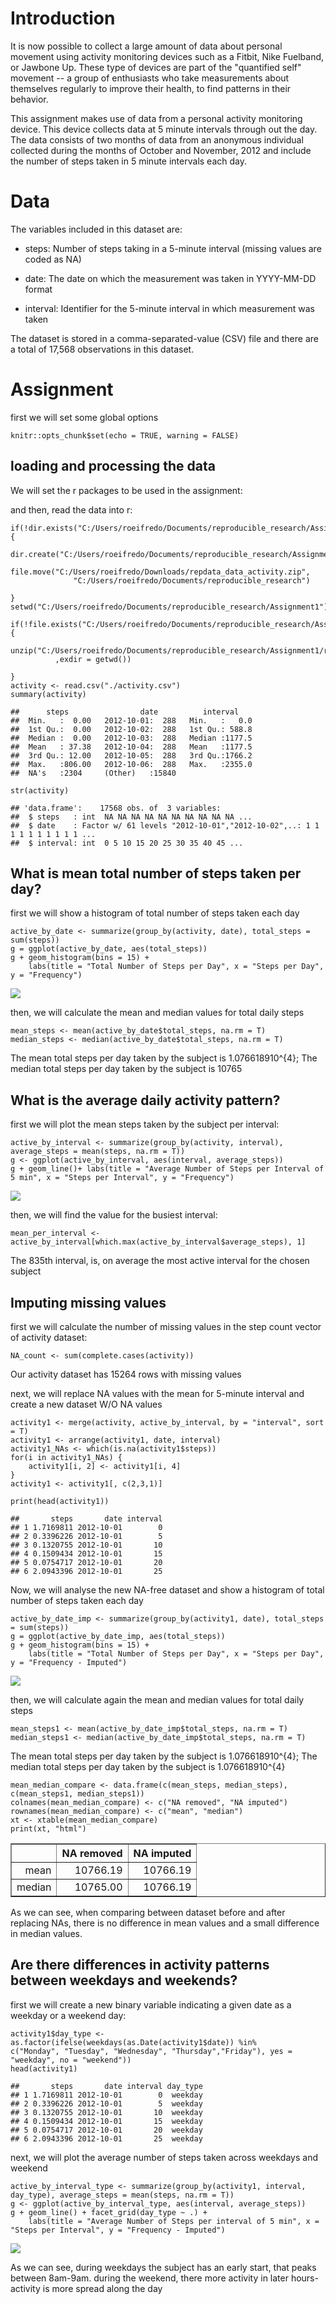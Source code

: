 Introduction
============

It is now possible to collect a large amount of data about personal
movement using activity monitoring devices such as a Fitbit, Nike
Fuelband, or Jawbone Up. These type of devices are part of the
"quantified self" movement -- a group of enthusiasts who take
measurements about themselves regularly to improve their health, to find
patterns in their behavior.

This assignment makes use of data from a personal activity monitoring
device. This device collects data at 5 minute intervals through out the
day. The data consists of two months of data from an anonymous
individual collected during the months of October and November, 2012 and
include the number of steps taken in 5 minute intervals each day.

Data
====

The variables included in this dataset are:

-   steps: Number of steps taking in a 5-minute interval (missing values
    are coded as NA)

-   date: The date on which the measurement was taken in YYYY-MM-DD
    format

-   interval: Identifier for the 5-minute interval in which measurement
    was taken

The dataset is stored in a comma-separated-value (CSV) file and there
are a total of 17,568 observations in this dataset.

Assignment
==========

first we will set some global options

    knitr::opts_chunk$set(echo = TRUE, warning = FALSE)

loading and processing the data
-------------------------------

We will set the r packages to be used in the assignment:

and then, read the data into r:

    if(!dir.exists("C:/Users/roeifredo/Documents/reproducible_research/Assignment1")) {
        dir.create("C:/Users/roeifredo/Documents/reproducible_research/Assignment1")
        file.move("C:/Users/roeifredo/Downloads/repdata_data_activity.zip", 
                  "C:/Users/roeifredo/Documents/reproducible_research")
        
    }
    setwd("C:/Users/roeifredo/Documents/reproducible_research/Assignment1")

    if(!file.exists("C:/Users/roeifredo/Documents/reproducible_research/Assignment1/activity.csv")){
        unzip("C:/Users/roeifredo/Documents/reproducible_research/Assignment1/repdata_data_activity.zip"
              ,exdir = getwd())
        
    }
    activity <- read.csv("./activity.csv")
    summary(activity)

    ##      steps                date          interval     
    ##  Min.   :  0.00   2012-10-01:  288   Min.   :   0.0  
    ##  1st Qu.:  0.00   2012-10-02:  288   1st Qu.: 588.8  
    ##  Median :  0.00   2012-10-03:  288   Median :1177.5  
    ##  Mean   : 37.38   2012-10-04:  288   Mean   :1177.5  
    ##  3rd Qu.: 12.00   2012-10-05:  288   3rd Qu.:1766.2  
    ##  Max.   :806.00   2012-10-06:  288   Max.   :2355.0  
    ##  NA's   :2304     (Other)   :15840

    str(activity)

    ## 'data.frame':    17568 obs. of  3 variables:
    ##  $ steps   : int  NA NA NA NA NA NA NA NA NA NA ...
    ##  $ date    : Factor w/ 61 levels "2012-10-01","2012-10-02",..: 1 1 1 1 1 1 1 1 1 1 ...
    ##  $ interval: int  0 5 10 15 20 25 30 35 40 45 ...

What is mean total number of steps taken per day?
-------------------------------------------------

first we will show a histogram of total number of steps taken each day

    active_by_date <- summarize(group_by(activity, date), total_steps = sum(steps))
    g = ggplot(active_by_date, aes(total_steps))
    g + geom_histogram(bins = 15) +
        labs(title = "Total Number of Steps per Day", x = "Steps per Day", y = "Frequency")

![](PA1_template_-_Copy_files/figure-markdown_strict/total_steps_per_day_hist-1.png)

then, we will calculate the mean and median values for total daily steps

    mean_steps <- mean(active_by_date$total_steps, na.rm = T)
    median_steps <- median(active_by_date$total_steps, na.rm = T)

The mean total steps per day taken by the subject is 1.076618910^{4};
The median total steps per day taken by the subject is 10765

What is the average daily activity pattern?
-------------------------------------------

first we will plot the mean steps taken by the subject per interval:

    active_by_interval <- summarize(group_by(activity, interval), average_steps = mean(steps, na.rm = T))    
    g <- ggplot(active_by_interval, aes(interval, average_steps))
    g + geom_line()+ labs(title = "Average Number of Steps per Interval of 5 min", x = "Steps per Interval", y = "Frequency")

![](PA1_template_-_Copy_files/figure-markdown_strict/mean_steps_per_interval_plot-1.png)

then, we will find the value for the busiest interval:

    mean_per_interval <- active_by_interval[which.max(active_by_interval$average_steps), 1]

The 835th interval, is, on average the most active interval for the
chosen subject

Imputing missing values
-----------------------

first we will calculate the number of missing values in the step count
vector of activity dataset:

    NA_count <- sum(complete.cases(activity))

Our activity dataset has 15264 rows with missing values

next, we will replace NA values with the mean for 5-minute interval and
create a new dataset W/O NA values

    activity1 <- merge(activity, active_by_interval, by = "interval", sort = T)
    activity1 <- arrange(activity1, date, interval)
    activity1_NAs <- which(is.na(activity1$steps))
    for(i in activity1_NAs) {
        activity1[i, 2] <- activity1[i, 4]
    }
    activity1 <- activity1[, c(2,3,1)]

    print(head(activity1))

    ##       steps       date interval
    ## 1 1.7169811 2012-10-01        0
    ## 2 0.3396226 2012-10-01        5
    ## 3 0.1320755 2012-10-01       10
    ## 4 0.1509434 2012-10-01       15
    ## 5 0.0754717 2012-10-01       20
    ## 6 2.0943396 2012-10-01       25

Now, we will analyse the new NA-free dataset and show a histogram of
total number of steps taken each day

    active_by_date_imp <- summarize(group_by(activity1, date), total_steps = sum(steps))
    g = ggplot(active_by_date_imp, aes(total_steps))
    g + geom_histogram(bins = 15) +
        labs(title = "Total Number of Steps per Day", x = "Steps per Day", y = "Frequency - Imputed")

![](PA1_template_-_Copy_files/figure-markdown_strict/total_steps_per_day_hist1-1.png)

then, we will calculate again the mean and median values for total daily
steps

    mean_steps1 <- mean(active_by_date_imp$total_steps, na.rm = T)
    median_steps1 <- median(active_by_date_imp$total_steps, na.rm = T)

The mean total steps per day taken by the subject is 1.076618910^{4};
The median total steps per day taken by the subject is 1.076618910^{4}

    mean_median_compare <- data.frame(c(mean_steps, median_steps), c(mean_steps1, median_steps1))
    colnames(mean_median_compare) <- c("NA removed", "NA imputed")
    rownames(mean_median_compare) <- c("mean", "median")
    xt <- xtable(mean_median_compare)
    print(xt, "html")

<!-- html table generated in R 3.5.1 by xtable 1.8-3 package -->
<!-- Sun Mar 03 17:07:21 2019 -->
<table border="1">
<tr>
<th>
</th>
<th>
NA removed
</th>
<th>
NA imputed
</th>
</tr>
<tr>
<td align="right">
mean
</td>
<td align="right">
10766.19
</td>
<td align="right">
10766.19
</td>
</tr>
<tr>
<td align="right">
median
</td>
<td align="right">
10765.00
</td>
<td align="right">
10766.19
</td>
</tr>
</table>
As we can see, when comparing between dataset before and after replacing
NAs, there is no difference in mean values and a small difference in
median values.

Are there differences in activity patterns between weekdays and weekends?
-------------------------------------------------------------------------

first we will create a new binary variable indicating a given date as a
weekday or a weekend day:

    activity1$day_type <- as.factor(ifelse(weekdays(as.Date(activity1$date)) %in% 
    c("Monday", "Tuesday", "Wednesday", "Thursday","Friday"), yes = "weekday", no = "weekend"))
    head(activity1)

    ##       steps       date interval day_type
    ## 1 1.7169811 2012-10-01        0  weekday
    ## 2 0.3396226 2012-10-01        5  weekday
    ## 3 0.1320755 2012-10-01       10  weekday
    ## 4 0.1509434 2012-10-01       15  weekday
    ## 5 0.0754717 2012-10-01       20  weekday
    ## 6 2.0943396 2012-10-01       25  weekday

next, we will plot the average number of steps taken across weekdays and
weekend

    active_by_interval_type <- summarize(group_by(activity1, interval, day_type), average_steps = mean(steps, na.rm = T))    
    g <- ggplot(active_by_interval_type, aes(interval, average_steps))
    g + geom_line() + facet_grid(day_type ~ .) +
        labs(title = "Average Number of Steps per interval of 5 min", x = "Steps per Interval", y = "Frequency - Imputed")

![](PA1_template_-_Copy_files/figure-markdown_strict/weekday_weeend_difference_plot-1.png)

As we can see, during weekdays the subject has an early start, that
peaks between 8am-9am. during the weekend, there more activity in later
hours- activity is more spread along the day
